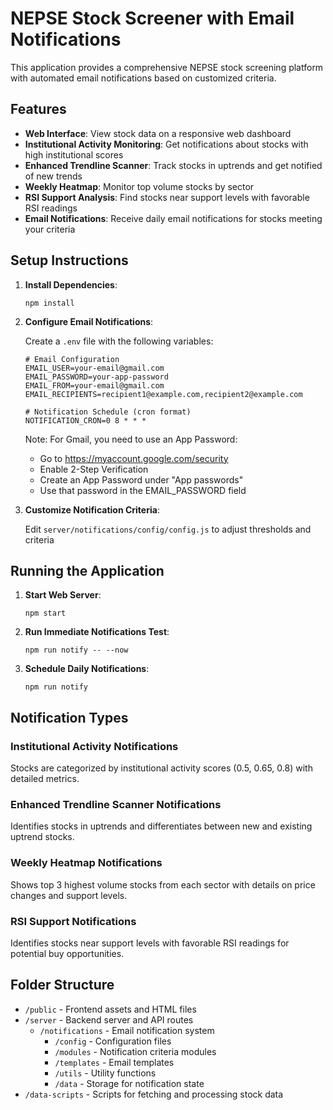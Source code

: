 # NEPSE Stock Screener with Email Notifications

This application provides a comprehensive NEPSE stock screening platform with automated email notifications based on customized criteria.

## Features

- **Web Interface**: View stock data on a responsive web dashboard
- **Institutional Activity Monitoring**: Get notifications about stocks with high institutional scores
- **Enhanced Trendline Scanner**: Track stocks in uptrends and get notified of new trends
- **Weekly Heatmap**: Monitor top volume stocks by sector
- **RSI Support Analysis**: Find stocks near support levels with favorable RSI readings
- **Email Notifications**: Receive daily email notifications for stocks meeting your criteria

## Setup Instructions

1. **Install Dependencies**:
   ```
   npm install
   ```

2. **Configure Email Notifications**:
   
   Create a `.env` file with the following variables:
   ```
   # Email Configuration
   EMAIL_USER=your-email@gmail.com
   EMAIL_PASSWORD=your-app-password
   EMAIL_FROM=your-email@gmail.com
   EMAIL_RECIPIENTS=recipient1@example.com,recipient2@example.com

   # Notification Schedule (cron format)
   NOTIFICATION_CRON=0 8 * * * 
   ```

   Note: For Gmail, you need to use an App Password:
   - Go to https://myaccount.google.com/security
   - Enable 2-Step Verification
   - Create an App Password under "App passwords"
   - Use that password in the EMAIL_PASSWORD field

3. **Customize Notification Criteria**:
   
   Edit `server/notifications/config/config.js` to adjust thresholds and criteria

## Running the Application

1. **Start Web Server**:
   ```
   npm start
   ```

2. **Run Immediate Notifications Test**:
   ```
   npm run notify -- --now
   ```

3. **Schedule Daily Notifications**:
   ```
   npm run notify
   ```

## Notification Types

### Institutional Activity Notifications
Stocks are categorized by institutional activity scores (0.5, 0.65, 0.8) with detailed metrics.

### Enhanced Trendline Scanner Notifications
Identifies stocks in uptrends and differentiates between new and existing uptrend stocks.

### Weekly Heatmap Notifications
Shows top 3 highest volume stocks from each sector with details on price changes and support levels.

### RSI Support Notifications
Identifies stocks near support levels with favorable RSI readings for potential buy opportunities.

## Folder Structure

- `/public` - Frontend assets and HTML files
- `/server` - Backend server and API routes
  - `/notifications` - Email notification system
    - `/config` - Configuration files
    - `/modules` - Notification criteria modules
    - `/templates` - Email templates
    - `/utils` - Utility functions
    - `/data` - Storage for notification state
- `/data-scripts` - Scripts for fetching and processing stock data
